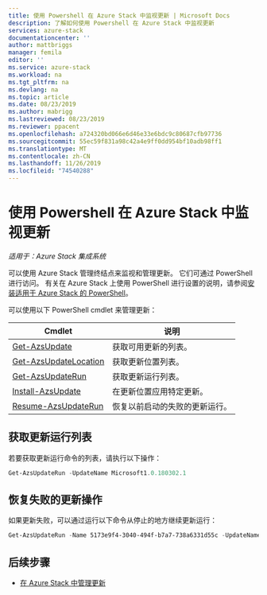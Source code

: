 ```yaml
---
title: 使用 Powershell 在 Azure Stack 中监视更新 | Microsoft Docs
description: 了解如何使用 Powershell 在 Azure Stack 中监视更新
services: azure-stack
documentationcenter: ''
author: mattbriggs
manager: femila
editor: ''
ms.service: azure-stack
ms.workload: na
ms.tgt_pltfrm: na
ms.devlang: na
ms.topic: article
ms.date: 08/23/2019
ms.author: mabrigg
ms.lastreviewed: 08/23/2019
ms.reviewer: ppacent
ms.openlocfilehash: a724320bd066e6d46e33e6bdc9c80687cfb97736
ms.sourcegitcommit: 55ec59f831a98c42a4e9ff0dd954bf10adb98ff1
ms.translationtype: MT
ms.contentlocale: zh-CN
ms.lasthandoff: 11/26/2019
ms.locfileid: "74540288"
---
```

# <a name="monitor-updates-in-azure-stack-using-powershell"></a>使用 Powershell 在 Azure Stack 中监视更新

*适用于：Azure Stack 集成系统*

可以使用 Azure Stack 管理终结点来监视和管理更新。 它们可通过 PowerShell 进行访问。 有关在 Azure Stack 上使用 PowerShell 进行设置的说明，请参阅[安装适用于 Azure Stack 的 PowerShell](azure-stack-powershell-install.md)。

可以使用以下 PowerShell cmdlet 来管理更新：

| Cmdlet | 说明 |
|------------------------------------------------------|-------------|
| [Get-AzsUpdate](https://docs.microsoft.com/powershell/module/azs.update.admin/Get-AzsUpdate?view=azurestackps-1.8.0) | 获取可用更新的列表。 |
| [Get-AzsUpdateLocation](https://docs.microsoft.com/powershell/module/azs.update.admin/Get-AzsUpdateLocation?view=azurestackps-1.8.0)| 获取更新位置列表。 |
| [Get-AzsUpdateRun](https://docs.microsoft.com/powershell/module/azs.update.admin/Get-AzsUpdateRun?view=azurestackps-1.8.0) | 获取更新运行列表。  |
| [Install-AzsUpdate](https://docs.microsoft.com/powershell/module/azs.update.admin/Install-AzsUpdate?view=azurestackps-1.8.0) | 在更新位置应用特定更新。 |
| [Resume-AzsUpdateRun](https://docs.microsoft.com/powershell/module/azs.update.admin/Resume-AzsUpdateRun?view=azurestackps-1.8.0) | 恢复以前启动的失败的更新运行。 |

## <a name="get-a-list-of-update-runs"></a>获取更新运行列表

若要获取更新运行命令的列表，请执行以下操作：

```powershell
Get-AzsUpdateRun -UpdateName Microsoft1.0.180302.1
```

## <a name="resume-a-failed-update-operation"></a>恢复失败的更新操作

如果更新失败，可以通过运行以下命令从停止的地方继续更新运行：

```powershell
Get-AzsUpdateRun -Name 5173e9f4-3040-494f-b7a7-738a6331d55c -UpdateName Microsoft1.0.180305.1 | Resume-AzsUpdateRun
```

## <a name="next-steps"></a>后续步骤

-   [在 Azure Stack 中管理更新](https://docs.microsoft.com/azure-stack/operator/azure-stack-updates)